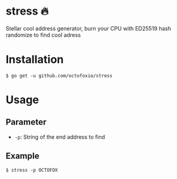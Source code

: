 # stress 🔥
Stellar cool address generator, burn your CPU with ED25519 hash randomize to find cool adress


# Installation
```
$ go get -u github.com/octofoxio/stress
```

# Usage
## Parameter
- `-p`: String of the end address to find

## Example
```
$ stress -p OCTOFOX
```
